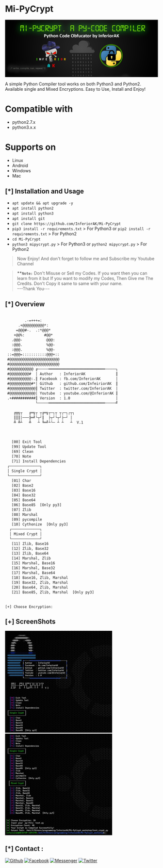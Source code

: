 # Mi-PyCrypt

<img align="center" src="assets/banner.jpg">

A simple Python Compiler tool works on both Python3 and Python2. Available single and Mixed Encryptions. Easy to Use, Install and Enjoy!

# Compatible with
- python2.7.x
- python3.x.x

# Supports on
- Linux
- Android
- Windows
- Mac

## [*] Installation and Usage
* `apt update && apt upgrade -y`
* `apt install python2`
* `apt install python3`
* `apt install git`
* `git clone https://github.com/InferiorAK/Mi-PyCrypt`
* `pip3 install -r requirements.txt` > For Python3
  or `pip2 install -r requirements.txt` > For Python2
* `cd Mi-PyCrypt`
* `python3 mipycrypt.py` > For Python3
  or `python2 mipycrypt.py` > For Python2
> Now Enjoy! And don't forget to follow me and Subscribe my Youtube Channel

> <b>**`Note:`</b> Don't Misuse or Sell my Codes. If you want then you can learn from it but If you want to modify my Codes, Then Give me The Credits. Don't Copy it same to same with your name. <br>---Thank You---

## [*] Overview
```

         .-=+++=:
      .+@@@@@@@@@@*:
     =@@@#-.  .:*@@@*
    +@@%:         #@@*
   .@@@-           @@@:
   :@@@.           %@@-
   :@@@.           %@@-
 ::=@@@=:::::::::::@@@+::
 #@@@@@@@@@@@@@@@@@@@@@@@
 #@@@@@@@@@@@@@@@@@@@@@@@
 #@@@@@@@@@@@ ╔─────══════════════════════════─────┐
 #@@@@@@@@@#  │ Author   : InferiorAK              ║
 #@@@@@@@@@@:.║ Facebook : fb.com/InferiorAK       │
 #@@@@@@@@@@#*│ Github   : github.com/InfeiriorAK  ║
 #@@@@@@@@@@@@║ Twitter  : twitter.com/InferiorAK  │
 #@@@@@@@@@@@@│ Youtube  : youtube.com/@InferiorAK ║
 .+###########║ Version  : 1.0                     │
              └─────══════════════════════════─────╝

    ╔╦╗┬   ╔═╗┬ ┬╔═╗┬─┐┬ ┬┌─┐┌┬┐
    ║║║│───╠═╝└┬┘║  ├┬┘└┬┘├─┘ │
    ╩ ╩┴   ╩   ┴ ╚═╝┴└─ ┴ ┴   ┴  V.1



   [00] Exit Tool
   [99] Update Tool
   [69] Clean
   [70] Note
   [71] Install Dependencies
 ┌──────────────┐
 │ Single Crypt │
 └──────────────┘
   [01] Char
   [02] Base2
   [03] Base16
   [04] Base32
   [05] Base64
   [06] Base85  [Only py3]
   [07] Zlib
   [08] Marshal
   [09] pycompile
   [10] Cythonize  [Only py3]
  ┌─────────────┐
  │ Mixed Crypt │
  └─────────────┘
   [11] Zlib, Base16
   [12] Zlib, Base32
   [13] Zlib, Base64
   [14] Marshal, Zlib
   [15] Marshal, Base16
   [16] Marshal, Base32
   [17] Marshal, Base64
   [18] Base16, Zlib, Marshal
   [19] Base32, Zlib, Marshal
   [20] Base64, Zlib, Marshal
   [21] Base85, Zlib, Marshal  [Only py3]


[+] Choose Encryption:
```

## [+] ScreenShots
<img src="assets/ss1.JPG" width=70%>
<img src="assets/ss2.JPG" width=70%>

## [*] Contact :
[![Github](https://img.shields.io/badge/Github-InferiorAK-orange?style=for-the-badge&logo=github)](https://github.com/InferiorAK)
[![Facebook](https://img.shields.io/badge/Facebook-InferiorAK-red?style=for-the-badge&logo=facebook)](https://www.facebook.com/InferiorAK)
[![Messenger](https://img.shields.io/badge/Chat-Messenger-blue?style=for-the-badge&logo=messenger)](https://m.me/InferiorAK)
[![Twitter](https://img.shields.io/badge/Twitter-InferiorAK-skyblue?style=for-the-badge&logo=twitter)](https://www.twitter.com/InferiorAK)
